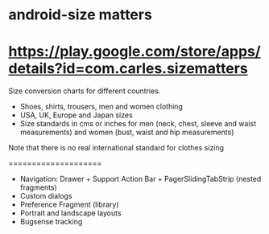 android-size matters
====================
https://play.google.com/store/apps/details?id=com.carles.sizematters
====================

Size conversion charts for different countries.

- Shoes, shirts, trousers, men and women clothing
- USA, UK, Europe and Japan sizes
- Size standards in cms or inches for men (neck, chest, sleeve and waist measurements) and women (bust, waist and hip measurements)

Note that there is no real international standard for clothes sizing

====================
- Navigation: Drawer + Support Action Bar + PagerSlidingTabStrip (nested fragments)
- Custom dialogs
- Preference Fragment (library)
- Portrait and landscape layouts
- Bugsense tracking